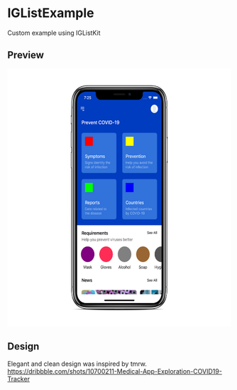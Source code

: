 # IGListExample
Custom example using IGListKit

## Preview
<img src="https://github.com/sseno/IGListExample/blob/master/Screenshots/Simulator%20Screen%20Shot%20-%20iPhone%20X%20-%202020-04-02%20at%2019.25.55_iphonexspacegrey_portrait.png" width="570" height="580" title="Home screen">

## Design
Elegant and clean design was inspired by tmrw. https://dribbble.com/shots/10700211-Medical-App-Exploration-COVID19-Tracker

